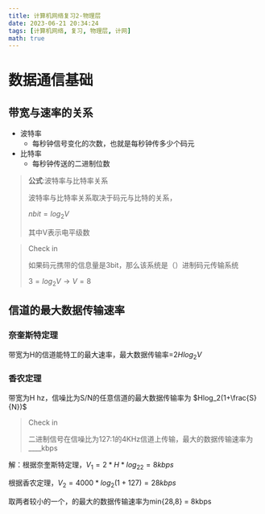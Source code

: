 ```yaml
---
title: 计算机网络复习2-物理层
date: 2023-06-21 20:34:24
tags: [计算机网络, 复习, 物理层, 计网]
math: true
---
```


# 数据通信基础

## 带宽与速率的关系
- 波特率
  - 每秒钟信号变化的次数，也就是每秒钟传多少个码元
- 比特率
  - 每秒钟传送的二进制位数
  
>  **公式**:波特率与比特率关系
>
>  波特率与比特率关系取决于码元与比特的关系，
> 
> $n bit  = log_2V$
> 
> 其中V表示电平级数
  
> Check in
> 
> 如果码元携带的信息量是3bit，那么该系统是（）进制码元传输系统
> 
> $3 = log_2V \rightarrow V = 8$


## 信道的最大数据传输速率
### 奈奎斯特定理
带宽为H的信道能特工的最大速率，最大数据传输率=$2Hlog_2V$

### 香农定理
带宽为H hz，信噪比为S/N的任意信道的最大数据传输率为 $Hlog_2(1+\frac{S}{N})$

> Check in
> 
> 二进制信号在信噪比为127:1的4KHz信道上传输，最大的数据传输速率为____kbps


解：根据奈奎斯特定理，$V_1 = 2 * H * log_22 = 8kbps$

根据香农定理，$V_2 = 4000 * log_2(1+127) = 28kbps$

取两者较小的一个，的最大的数据传输速率为min{28,8} = 8kbps



